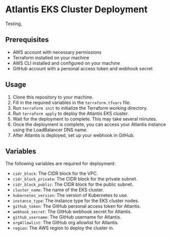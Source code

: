 # Atlantis EKS Cluster Deployment
Testing,
## Prerequisites

* AWS account with necessary permissions
* Terraform installed on your machine
* AWS CLI installed and configured on your machine
* GitHub account with a personal access token and webhook secret

## Usage

1. Clone this repository to your machine.
2. Fill in the required variables in the `terraform.tfvars` file.
3. Run `terraform init` to initialize the Terraform working directory.
4. Run `terraform apply` to deploy the Atlantis EKS cluster.
5. Wait for the deployment to complete. This may take several minutes.
6. Once the deployment is complete, you can access your Atlantis instance using the LoadBalancer DNS name.
7. After Atlantis is deployed, set up your webhook in GitHub.

## Variables

The following variables are required for deployment:

* `cidr_block`: The CIDR block for the VPC.
* `cidr_block_private`: The CIDR block for the private subnet.
* `cidr_block_public`: The CIDR block for the public subnet.
* `cluster_name`: The name of the EKS cluster.
* `kubernetes_version`: The version of Kubernetes to use.
* `instance_type`: The instance type for the EKS cluster nodes.
* `github_token`: The GitHub personal access token for Atlantis.
* `webhook_secret`: The GitHub webhook secret for Atlantis.
* `github_username`: The GitHub username for Atlantis.
* `orgAllowlist`: The GitHub org allowlist for Atlantis.
* `region`: The AWS region to deploy the cluster in.


